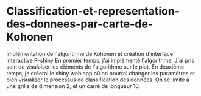 # Classification-et-representation-des-donnees-par-carte-de-Kohonen
Implémentation de l'algorithme de Kohonen et création d'interface interactive R-shiny
En premier temps, j'ai implémenté l'algorithme. J'ai pris soin de visulaiser les éléments de l'algorithme sur le plot.
En deuxième temps, je créerai le shiny web app où on pourrai changer les paramétres et bien visualiser le processus de classification des données.
On se limite à une grille de dimension 2, et un carré de longueur 10.

